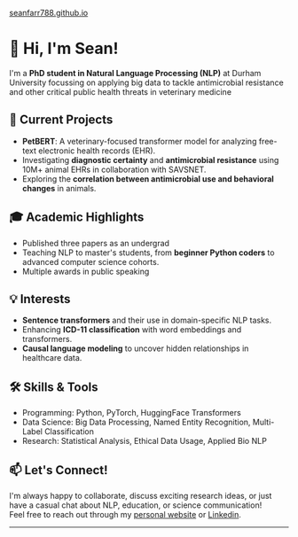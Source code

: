 [seanfarr788.github.io](https://seanfarr788.github.io)

# 👋 Hi, I'm Sean!

I'm a **PhD student in Natural Language Processing (NLP)** at Durham University focussing on applying big data to tackle antimicrobial resistance and other critical public health threats in veterinary medicine

## 🌟 Current Projects
- **PetBERT**: A veterinary-focused transformer model for analyzing free-text electronic health records (EHR).
- Investigating **diagnostic certainty** and **antimicrobial resistance** using 10M+ animal EHRs in collaboration with SAVSNET.
- Exploring the **correlation between antimicrobial use and behavioral changes** in animals.

## 🎓 Academic Highlights
- Published three papers as an undergrad
- Teaching NLP to master's students, from **beginner Python coders** to advanced computer science cohorts.
- Multiple awards in public speaking

## 💡 Interests
- **Sentence transformers** and their use in domain-specific NLP tasks.
- Enhancing **ICD-11 classification** with word embeddings and transformers.
- **Causal language modeling** to uncover hidden relationships in healthcare data.

## 🛠️ Skills & Tools
- Programming: Python, PyTorch, HuggingFace Transformers
- Data Science: Big Data Processing, Named Entity Recognition, Multi-Label Classification
- Research: Statistical Analysis, Ethical Data Usage, Applied Bio NLP

## 📫 Let's Connect!
I'm always happy to collaborate, discuss exciting research ideas, or just have a casual chat about NLP, education, or science communication!  
Feel free to reach out through my [personal website](https://seanfarr788.github.io) or [Linkedin](https://linkedin.com/in/seanoliverfarrell).

---
